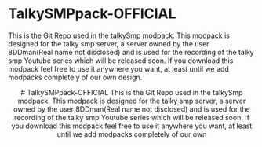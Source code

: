 # TalkySMPpack-OFFICIAL
This is the Git Repo used in the talkySmp modpack.
This modpack is designed for the talky smp server, a server owned by the user 8DDman(Real name not disclosed) and is used for the recording of the talky smp
Youtube series which will be released soon. If you download this modpack feel free to use it anywhere you want, at least until we add modpacks completely of our own design.
<html>
<body>
<center>
# TalkySMPpack-OFFICIAL
This is the Git Repo used in the talkySmp modpack.
This modpack is designed for the talky smp server, a server owned by the user 8DDman(Real name not disclosed) and is used for the recording of the talky smp
Youtube series which will be released soon. If you download this modpack feel free to use it anywhere you want, at least until we add modpacks completely of our own
</center>
</body>
</html>
